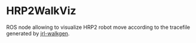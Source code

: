 # HRP2WalkViz

ROS node allowing to visualize HRP2 robot move according to the tracefile generated by [jrl-walkgen](https://github.com/stack-of-tasks/jrl-walkgen).
